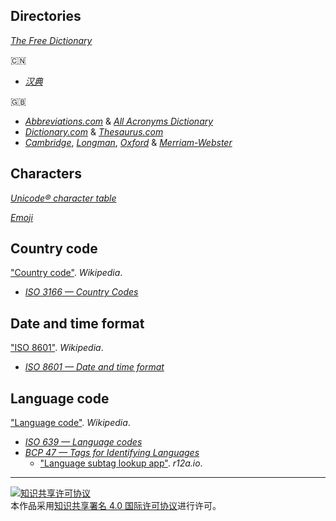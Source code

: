 ## Directories

[*The Free Dictionary*](http://thefreedictionary.com/)

:cn:
+ [*汉典*](http://zdic.net/)

:gb:
+ [*Abbreviations.com*](https://abbreviations.com/) & [*All Acronyms Dictionary*](https://allacronyms.com/)
+ [*Dictionary.com*](http://dictionary.com/) & [*Thesaurus.com*](http://thesaurus.com/)
+ [*Cambridge*](https://dictionary.cambridge.org/), [*Longman*](https://ldoceonline.com/), [*Oxford*](https://en.oxforddictionaries.com/) & [*Merriam-Webster*](https://merriam-webster.com/)

## Characters

[*Unicode® character table*](http://unicode-table.com/)

[*Emoji*](http://iemoji.com/)

## Country code

["Country code"](https://wikipedia.org/wiki/Country_code). *Wikipedia*.
+ [*ISO 3166 — Country Codes*](https://iso.org/iso-3166-country-codes.html)

## Date and time format

["ISO 8601"](https://wikipedia.org/wiki/ISO_8601). *Wikipedia*.
+ [*ISO 8601 — Date and time format*](https://iso.org/iso-8601-date-and-time-format.html)

## Language code

["Language code"](https://wikipedia.org/wiki/Language_code). *Wikipedia*.
+ [*ISO 639 — Language codes*](https://iso.org/iso-639-language-codes.html)
+ [*BCP 47 — Tags for Identifying Languages*](https://tools.ietf.org/html/bcp47)
    + ["Language subtag lookup app"](https://r12a.github.io/app-subtags/). *r12a.io*.

___
<a rel="license" href="http://creativecommons.org/licenses/by/4.0/"><img alt="知识共享许可协议" style="border-width:0" src="https://i.creativecommons.org/l/by/4.0/88x31.png" /></a><br />本作品采用<a rel="license" href="http://creativecommons.org/licenses/by/4.0/">知识共享署名 4.0 国际许可协议</a>进行许可。
